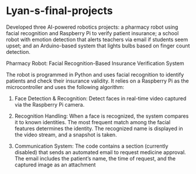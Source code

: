 # Lyan-s-final-projects
Developed three AI-powered robotics projects: a pharmacy robot using facial recognition and Raspberry Pi to verify patient insurance; a school robot with emotion detection that alerts teachers via email if students seem upset; and an Arduino-based system that lights bulbs based on finger count detection.

Pharmacy Robot: Facial Recognition-Based Insurance Verification System

The robot is programmed in Python and uses facial recognition to identify patients and check their insurance validity. It relies on a Raspberry Pi as the microcontroller and uses the following algorithm: 
1) Face Detection & Recognition:
Detect faces in real-time video captured via the Raspberry Pi camera.

2) Recognition Handling:
When a face is recognized, the system compares it to known identities.
The most frequent match among the facial features determines the identity.
The recognized name is displayed in the video stream, and a snapshot is taken.

3) Communication System:
The code contains a section (currently disabled) that sends an automated email to request medicine approval.
The email includes the patient’s name, the time of request, and the captured image as an attachment

